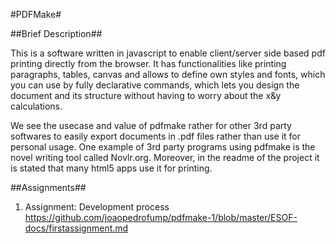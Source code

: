 #PDFMake#

##Brief Description##

This is a software written in javascript to enable client/server side based pdf printing directly from the browser. It has functionalities like printing paragraphs, tables, canvas and allows to define own styles and fonts, which you can use by fully declarative commands, which lets you design the document and its structure without having to worry about the x&y calculations.

We see the usecase and value of pdfmake rather for other 3rd party softwares to easily export documents in .pdf files rather than use it for personal usage. One example of 3rd party programs using pdfmake is the novel writing tool called Novlr.org. Moreover, in the readme of the project it is stated that many html5 apps use it for printing.

##Assignments##
1. Assignment: Development process
https://github.com/joaopedrofump/pdfmake-1/blob/master/ESOF-docs/firstassignment.md
